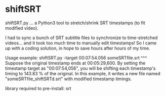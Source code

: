 # shiftSRT
shiftSRT.py ... a Python3 tool to stretch/shrink SRT timestamps (to fit modified video).

I had to sync a bunch of SRT subtitle files to synchronize to time-stretched videos... and it took too much time to manually edit timestamps! So I came up with a coding solution, in hope to save hours after hours of my time.

Usage example: shiftSRT.py -target 00:07:54.056 someSRTfile.srt
^^^ Suppose the original timestamp ends at 00:05:29,600. By setting the timestamp target as "00:07:54,056", you will be shifting each timestamp's timing to 143.83 % of the original. In this example, it writes a new file named "someSRTfile_shiftSRTd.srt" with modified timestamp timings.

library required to pre-install: srt
